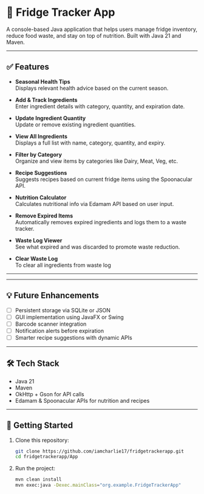 # 🧊 Fridge Tracker App

A console-based Java application that helps users manage fridge inventory, reduce food waste, and stay on top of nutrition. Built with Java 21 and Maven.

---

## ✅ Features

- **Seasonal Health Tips**  
  Displays relevant health advice based on the current season.

- **Add & Track Ingredients**  
  Enter ingredient details with category, quantity, and expiration date.

- **Update Ingredient Quantity**  
  Update or remove existing ingredient quantities.

- **View All Ingredients**  
  Displays a full list with name, category, quantity, and expiry.

- **Filter by Category**  
  Organize and view items by categories like Dairy, Meat, Veg, etc.

- **Recipe Suggestions**  
  Suggests recipes based on current fridge items using the Spoonacular API.

- **Nutrition Calculator**  
  Calculates nutritional info via Edamam API based on user input.


- **Remove Expired Items**  
  Automatically removes expired ingredients and logs them to a waste tracker.


- **Waste Log Viewer**  
  See what expired and was discarded to promote waste reduction.

- **Clear Waste Log**  
  To clear all ingredients from waste log

---



---

## 💡 Future Enhancements

- [ ] Persistent storage via SQLite or JSON  
- [ ] GUI implementation using JavaFX or Swing  
- [ ] Barcode scanner integration  
- [ ] Notification alerts before expiration  
- [ ] Smarter recipe suggestions with dynamic APIs  

---

## 🛠️ Tech Stack

- Java 21  
- Maven  
- OkHttp + Gson for API calls  
- Edamam & Spoonacular APIs for nutrition and recipes  

---

## 🚀 Getting Started

1. Clone this repository:
   ```bash
   git clone https://github.com/iamcharlie17/fridgetrackerapp.git
   cd fridgetrackerapp/App

1. Run the project:
   ```bash
   mvn clean install
   mvn exec:java -Dexec.mainClass="org.example.FridgeTrackerApp"



